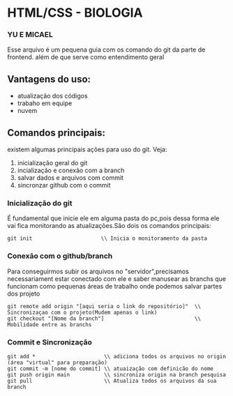 # HTML/CSS - BIOLOGIA
### YU E MICAEL

Esse arquivo é um pequena guia com os comando do git da parte de frontend. além de que serve como entendimento geral 
## Vantagens do uso:
- atualização dos códigos
- trabaho em equipe
- nuvem

## Comandos principais:

existem algumas principais ações para uso do git. Veja:

1. inicialização geral do git
2. incialização e conexão com a branch
3. salvar dados e arquivos com commit 
4. sincronzar github com o commit 


### Inicialização do git

É fundamental que inicie ele em alguma pasta do pc,pois dessa forma ele vai fica monitorando as atualizações.São dois os comandos principais:
```git
git init                      \\ Inicia o monitoramento da pasta
```

### Conexão com o github/branch
Para conseguirmos subir os arquivos no "servidor",precisamos necessariament estar conectado com ele e saber manusear as branchs que funcionam como pequenas áreas de trabalho onde podemos salvar partes dos projeto

```git
git remote add origin "[aqui seria o link do repositório]"  \\ Sincronizaçao com o projeto(Mudem apenas o link)
git checkout "[Nome da branch"]                             \\ Mobilidade entre as branchs
```

### Commit e Sincronização 

```git
git add *                      \\ adiciona todos os arquivos no origin (área "virtual" para preparação)
git commit -m [nome do commit] \\ atuaização com definicão do nome 
git push origin main           \\ sincroniza origin na branch pesquisa
git pull                       \\ Atualiza todos os arquivos da sua branch
```
